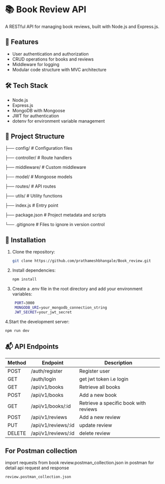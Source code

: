 # 📚 Book Review API

A RESTful API for managing book reviews, built with Node.js and Express.js.

## 🚀 Features

- User authentication and authorization
- CRUD operations for books and reviews
- Middleware for logging
- Modular code structure with MVC architecture

## 🛠️ Tech Stack

- Node.js
- Express.js
- MongoDB with Mongoose
- JWT for authentication
- dotenv for environment variable management

## 📁 Project Structure
├── config/ # Configuration files

├── controller/ # Route handlers

├── middleware/ # Custom middleware

├── model/ # Mongoose models

├── routes/ # API routes

├── utils/ # Utility functions

├── index.js # Entry point

├── package.json # Project metadata and scripts

└── .gitignore # Files to ignore in version control


## 🔧 Installation

1. Clone the repository:
   ```bash
   git clone https://github.com/prathameshbhangale/Book_review.git
   ```
2. Install dependencies:
   ```bash
   npm install
   ```
3. Create a .env file in the root directory and add your environment variables:
   ```bash
    PORT=3000
    MONGODB_URI=your_mongodb_connection_string
    JWT_SECRET=your_jwt_secret
   ```
4.Start the development server:
  ```bash
  npm run dev
  ```
## 📬 API Endpoints

| Method | Endpoint           | Description             |
|--------|--------------------|-------------------------|
| POST    | /auth/register             | Register user    |
| GET    | /auth/login             | get jwt token i.e login      |
| GET    | /api/v1/books             | Retrieve all books      |
| POST   | /api/v1/books            | Add a new book          |
| GET    | /api/v1/books/:id         | Retrieve a specific book with reviews|
| POST   | /api/v1/reviews           | Add a new review        |
| PUT    | /api/v1/reviews/:id   | update review  |
| DELETE    | /api/v1/reviews/:id   | delete review  |

## For Postman collection

import requests from book review.postman_collection.json in postman for detail api request and response
```bash
review.postman_collection.json
```


